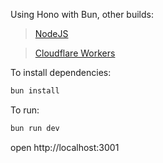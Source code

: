 Using Hono with Bun, other builds:
> [NodeJS](https://github.com/TNTKien/suicaodex-api/tree/nodejs)

> [Cloudflare Workers](https://github.com/TNTKien/suicaodex-api/tree/cloudflare_workers)

To install dependencies:
```sh
bun install
```

To run:
```sh
bun run dev
```

open http://localhost:3001
